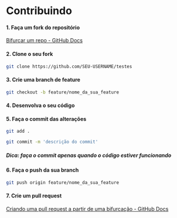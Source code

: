 # Contribuindo

#### 1. Faça um fork do repositório
[Bifurcar um repo - GitHub Docs](https://docs.github.com/pt/github/getting-started-with-github/quickstart/fork-a-repo)

#### 2. Clone o seu fork
```sh
git clone https://github.com/SEU-USERNAME/testes
```

#### 3. Crie uma branch de feature
```sh
git checkout -b feature/nome_da_sua_feature
```

#### 4. Desenvolva o seu código

#### 5. Faça o commit das alterações
```sh
git add .
```

```sh
git commit -m 'descrição do commit'
```
##### *Dica: faça o commit apenas quando o código estiver funcionando*

#### 6. Faça o push da sua branch
```sh
git push origin feature/nome_da_sua_feature
```

#### 7. Crie um pull request
[Criando uma pull request a partir de uma bifurcação - GitHub Docs](https://docs.github.com/pt/github/collaborating-with-pull-requests/proposing-changes-to-your-work-with-pull-requests/creating-a-pull-request-from-a-fork)
